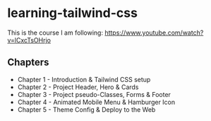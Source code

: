 # learning-tailwind-css

This is the course I am following: https://www.youtube.com/watch?v=lCxcTsOHrjo

## Chapters

- Chapter 1 - Introduction & Tailwind CSS setup
- Chapter 2 - Project Header, Hero & Cards
- Chapter 3 - Project pseudo-Classes, Forms & Footer
- Chapter 4 - Animated Mobile Menu & Hamburger Icon
- Chapter 5 - Theme Config & Deploy to the Web